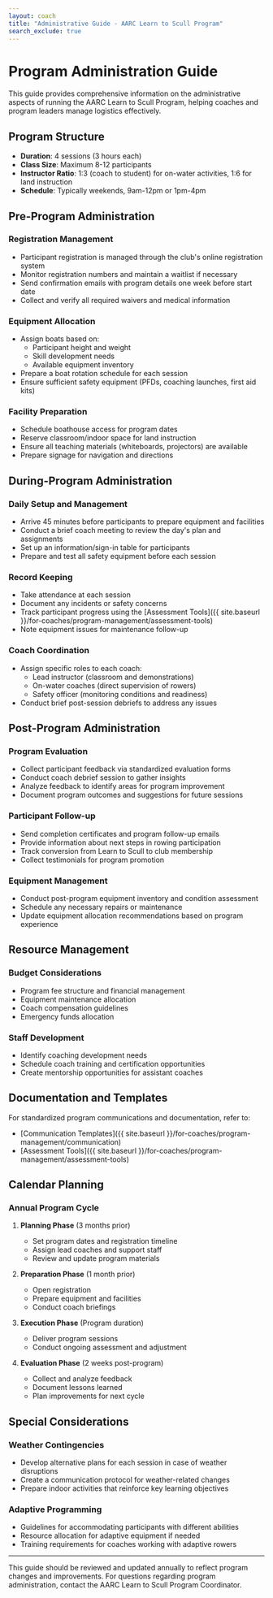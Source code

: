 ```yaml
---
layout: coach
title: "Administrative Guide - AARC Learn to Scull Program"
search_exclude: true
---
```


# Program Administration Guide

This guide provides comprehensive information on the administrative aspects of running the AARC Learn to Scull Program, helping coaches and program leaders manage logistics effectively.

## Program Structure

- **Duration**: 4 sessions (3 hours each)
- **Class Size**: Maximum 8-12 participants
- **Instructor Ratio**: 1:3 (coach to student) for on-water activities, 1:6 for land instruction
- **Schedule**: Typically weekends, 9am-12pm or 1pm-4pm

## Pre-Program Administration

### Registration Management

- Participant registration is managed through the club's online registration system
- Monitor registration numbers and maintain a waitlist if necessary
- Send confirmation emails with program details one week before start date
- Collect and verify all required waivers and medical information

### Equipment Allocation

- Assign boats based on:
  - Participant height and weight
  - Skill development needs
  - Available equipment inventory
- Prepare a boat rotation schedule for each session
- Ensure sufficient safety equipment (PFDs, coaching launches, first aid kits)

### Facility Preparation

- Schedule boathouse access for program dates
- Reserve classroom/indoor space for land instruction
- Ensure all teaching materials (whiteboards, projectors) are available
- Prepare signage for navigation and directions

## During-Program Administration

### Daily Setup and Management

- Arrive 45 minutes before participants to prepare equipment and facilities
- Conduct a brief coach meeting to review the day's plan and assignments
- Set up an information/sign-in table for participants
- Prepare and test all safety equipment before each session

### Record Keeping

- Take attendance at each session
- Document any incidents or safety concerns
- Track participant progress using the [Assessment Tools]({{ site.baseurl }}/for-coaches/program-management/assessment-tools)
- Note equipment issues for maintenance follow-up

### Coach Coordination

- Assign specific roles to each coach:
  - Lead instructor (classroom and demonstrations)
  - On-water coaches (direct supervision of rowers)
  - Safety officer (monitoring conditions and readiness)
- Conduct brief post-session debriefs to address any issues

## Post-Program Administration

### Program Evaluation

- Collect participant feedback via standardized evaluation forms
- Conduct coach debrief session to gather insights
- Analyze feedback to identify areas for program improvement
- Document program outcomes and suggestions for future sessions

### Participant Follow-up

- Send completion certificates and program follow-up emails
- Provide information about next steps in rowing participation
- Track conversion from Learn to Scull to club membership
- Collect testimonials for program promotion

### Equipment Management

- Conduct post-program equipment inventory and condition assessment
- Schedule any necessary repairs or maintenance
- Update equipment allocation recommendations based on program experience

## Resource Management

### Budget Considerations

- Program fee structure and financial management
- Equipment maintenance allocation
- Coach compensation guidelines
- Emergency funds allocation

### Staff Development

- Identify coaching development needs
- Schedule coach training and certification opportunities
- Create mentorship opportunities for assistant coaches

## Documentation and Templates

For standardized program communications and documentation, refer to:
- [Communication Templates]({{ site.baseurl }}/for-coaches/program-management/communication)
- [Assessment Tools]({{ site.baseurl }}/for-coaches/program-management/assessment-tools)

## Calendar Planning

### Annual Program Cycle

1. **Planning Phase** (3 months prior)
   - Set program dates and registration timeline
   - Assign lead coaches and support staff
   - Review and update program materials

2. **Preparation Phase** (1 month prior)
   - Open registration
   - Prepare equipment and facilities
   - Conduct coach briefings

3. **Execution Phase** (Program duration)
   - Deliver program sessions
   - Conduct ongoing assessment and adjustment

4. **Evaluation Phase** (2 weeks post-program)
   - Collect and analyze feedback
   - Document lessons learned
   - Plan improvements for next cycle

## Special Considerations

### Weather Contingencies

- Develop alternative plans for each session in case of weather disruptions
- Create a communication protocol for weather-related changes
- Prepare indoor activities that reinforce key learning objectives

### Adaptive Programming

- Guidelines for accommodating participants with different abilities
- Resource allocation for adaptive equipment if needed
- Training requirements for coaches working with adaptive rowers

---

This guide should be reviewed and updated annually to reflect program changes and improvements. For questions regarding program administration, contact the AARC Learn to Scull Program Coordinator.
